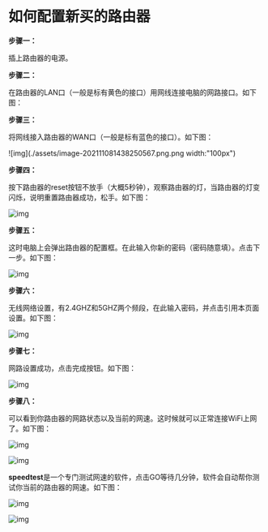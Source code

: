 # **如何配置新买的路由器**

**步骤一：**

插上路由器的电源。

**步骤二：**

在路由器的LAN口（一般是标有黄色的接口）用网线连接电脑的网路接口。如下图：

**步骤三：**

将网线接入路由器的WAN口（一般是标有蓝色的接口）。如下图：



![img](./assets/image-202111081438250567.png.png width:"100px")

**步骤四：**

按下路由器的reset按钮不放手（大概5秒钟），观察路由器的灯，当路由器的灯变闪烁，说明重置路由器成功，松手。如下图：

![img](./assets/image-20211108134451673.png)



**步骤五：**

这时电脑上会弹出路由器的配置框。在此输入你新的密码（密码随意填）。点击下一步。如下图：

![img](./assets/image-20211108123251104.png)



**步骤六：**

无线网络设置，有2.4GHZ和5GHZ两个频段，在此输入密码，并点击引用本页面设置。如下图：

![img](./assets/image-20211108123318383.png)



**步骤七：**

网路设置成功，点击完成按钮。如下图：

![img](./assets/image-20211108122917662.png)

**步骤八：**

可以看到你路由器的网路状态以及当前的网速。这时候就可以正常连接WiFi上网了。如下图：

![img](./assets/image-20211108123409118.png)

![img](./assets/image-20211108123052824.png)



**speedtest**是一个专门测试网速的软件，点击GO等待几分钟，软件会自动帮你测试你当前的路由器的网速。如下图：

![img](./assets/image-20211108123148378.png)

![img](./assets/image-20211108123214528.png)